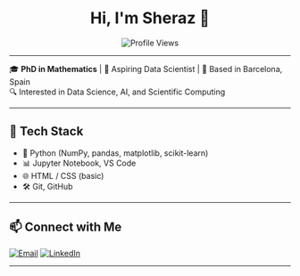 <h1 align="center">Hi, I'm Sheraz 👋</h1>

<p align="center">
  <img src="https://komarev.com/ghpvc/?username=sheraz&style=flat-square" alt="Profile Views" />
</p>

---

🎓 **PhD in Mathematics** | 💼 Aspiring Data Scientist | 📍 Based in Barcelona, Spain  
🔍 Interested in Data Science, AI, and Scientific Computing  

---

## 🔧 Tech Stack

- 🐍 Python (NumPy, pandas, matplotlib, scikit-learn)
- 📊 Jupyter Notebook, VS Code
- 🌐 HTML / CSS (basic)
- 🛠 Git, GitHub

---

## 📫 Connect with Me

<p align="left">
  <a href="mailto:sherazahmedkhan@yahoo.com"><img alt="Email" src="https://img.shields.io/badge/Email-D14836?style=flat&logo=gmail&logoColor=white" /></a>
  <a href="https://www.linkedin.com/in/sheraz-ahmed-khan" target="_blank"><img alt="LinkedIn" src="https://img.shields.io/badge/LinkedIn-blue?style=flat&logo=linkedin&logoColor=white"/></a>
</p>

---
